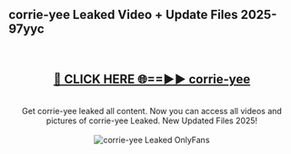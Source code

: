 <h2>corrie-yee Leaked Video + Update Files 2025- 97yyc</h2>
<br>
<div align="center">
<h2><a href="https://libra.edu.pl?corrie-yee" rel="nofollow">🔴 CLICK HERE 🌐==►► corrie-yee</a></h2>
<br>
Get corrie-yee leaked all content. Now you can access all videos and pictures of corrie-yee Leaked. New Updated Files 2025!
<br>
<br>
<a href="https://libra.edu.pl?corrie-yee" rel="nofollow" data-target="animated-image.originalLink"><img src="https://i.ibb.co.com/WyWwxjT/player-gif2.gif" alt="corrie-yee Leaked OnlyFans" style="max-width: 100%; display: inline-block;" data-target="animated-image.originalImage"></a>
</div>
<br>